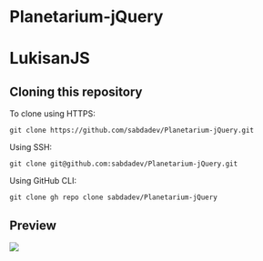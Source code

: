 # Planetarium-jQuery

# LukisanJS
## Cloning this repository

To clone using HTTPS:
```
git clone https://github.com/sabdadev/Planetarium-jQuery.git
```
Using SSH:
```
git clone git@github.com:sabdadev/Planetarium-jQuery.git
```
Using GitHub CLI:
```
git clone gh repo clone sabdadev/Planetarium-jQuery
```

## Preview
<img src="https://github.com/sabdadev/Planetarium-jQuery/blob/master/planetarium.gif">
